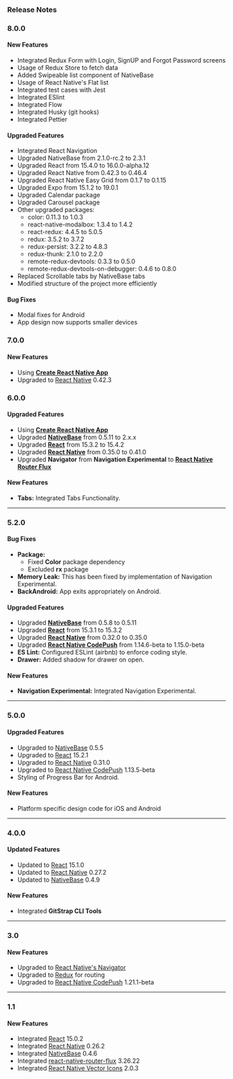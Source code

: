 ### Release Notes

### 8.0.0

#### New Features

*	Integrated Redux Form with Login, SignUP and Forgot Password screens
*	Usage of Redux Store to fetch data
*	Added Swipeable list component of NativeBase
*	Usage of React Native's Flat list
*	Integrated test cases with Jest
*	Integrated ESlint
* 	Integrated Flow
*	Integrated Husky (git hooks)
*	Integrated Pettier


#### Upgraded Features

*	Integrated React Navigation
*	Upgraded NativeBase from 2.1.0-rc.2 to 2.3.1
*	Upgraded React from 15.4.0 to 16.0.0-alpha.12
*	Upgraded React Native from 0.42.3 to 0.46.4
*	Upgraded React Native Easy Grid from 0.1.7 to 0.1.15
*	Upgraded Expo from 15.1.2 to 19.0.1
*	Upgraded Calendar package
*	Upgraded Carousel package
*	Other upgraded packages:
	*	color: 0.11.3 to 1.0.3
	*	react-native-modalbox: 1.3.4 to 1.4.2
	*	react-redux: 4.4.5 to 5.0.5
	*	redux: 3.5.2 to 3.7.2
	*	redux-persist: 3.2.2 to 4.8.3
	*	redux-thunk: 2.1.0 to 2.2.0
	*	remote-redux-devtools: 0.3.3 to 0.5.0
	*	remote-redux-devtools-on-debugger: 0.4.6 to 0.8.0
*	Replaced Scrollable tabs by NativeBase tabs
*	Modified structure of the project more efficiently


#### Bug Fixes

*	Modal fixes for Android
*	App design now supports smaller devices


### 7.0.0

#### New Features

*   Using [**Create React Native App**](https://github.com/react-community/create-react-native-app)
*   Upgraded to [React Native](https://github.com/facebook/react-native) 0.42.3

### 6.0.0

#### Upgraded Features

*   Using [**Create React Native App**](https://github.com/react-community/create-react-native-app)
*   Upgraded [**NativeBase**](https://github.com/GeekyAnts/NativeBase) from 0.5.11 to 2.x.x
*   Upgraded [**React**](https://facebook.github.io/react/) from 15.3.2 to 15.4.2
*   Upgraded [**React Native**](https://github.com/facebook/react-native) from 0.35.0 to 0.41.0
*   Upgraded **Navigator** from **Navigation Experimental** to [**React Native Router Flux**](https://github.com/aksonov/react-native-router-flux)

#### New Features

*   **Tabs:** Integrated Tabs Functionality.

* * *


### 5.2.0

#### Bug Fixes

*   **Package:**
    *   Fixed **Color** package dependency
    *   Excluded **rx** package
*   **Memory Leak:** This has been fixed by implementation of Navigation Experimental.
*   **BackAndroid:** App exits appropriately on Android.

#### Upgraded Features

*   Upgraded [**NativeBase**](https://github.com/GeekyAnts/NativeBase) from 0.5.8 to 0.5.11
*   Upgraded [**React**](https://facebook.github.io/react/) from 15.3.1 to 15.3.2
*   Upgraded [**React Native**](https://github.com/facebook/react-native) from 0.32.0 to 0.35.0
*   Upgraded [**React Native CodePush**](https://github.com/Microsoft/react-native-code-push) from 1.14.6-beta to 1.15.0-beta
*   **ES Lint:** Configured ESLint (airbnb) to enforce coding style.
*   **Drawer:** Added shadow for drawer on open.

#### New Features

*   **Navigation Experimental:** Integrated Navigation Experimental.

* * *

### 5.0.0

#### Upgraded Features

*   Upgraded to [NativeBase](https://github.com/GeekyAnts/NativeBase) 0.5.5
*   Upgraded to [React](https://facebook.github.io/react/) 15.2.1
*   Upgraded to [React Native](https://github.com/facebook/react-native) 0.31.0
*   Upgraded to [React Native CodePush](https://github.com/Microsoft/react-native-code-push) 1.13.5-beta
*   Styling of Progress Bar for Android.

#### New Features

*   Platform specific design code for iOS and Android

* * *

### 4.0.0

#### Updated Features

*   Updated to [React](https://facebook.github.io/react/) 15.1.0
*   Updated to [React Native](https://github.com/facebook/react-native) 0.27.2
*   Updated to [NativeBase](https://github.com/GeekyAnts/NativeBase)  0.4.9

#### New Features

*   Integrated **GitStrap CLI Tools**

* * *

### 3.0

#### New Features

*   Upgraded to [React Native's Navigator](https://facebook.github.io/react-native/docs/navigator.html)
*   Upgraded to [Redux](http://redux.js.org/) for routing
*   Upgraded to [React Native CodePush](https://github.com/Microsoft/react-native-code-push) 1.21.1-beta

* * *

### 1.1

#### New Features

*   Integrated [React](https://facebook.github.io/react/) 15.0.2
*   Integrated [React Native](https://github.com/facebook/react-native) 0.26.2
*   Integrated [NativeBase](https://github.com/GeekyAnts/NativeBase) 0.4.6
*   Integrated [react-native-router-flux](https://github.com/aksonov/react-native-router-flux) 3.26.22
*   Integrated [React Native Vector Icons](https://github.com/oblador/react-native-vector-icons) 2.0.3
